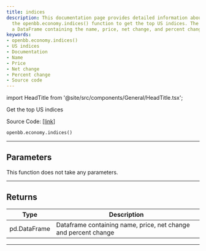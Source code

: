 ```yaml
---
title: indices
description: This documentation page provides detailed information about how to use
  the openbb.economy.indices() function to get the top US indices. The function returns
  a DataFrame containing the name, price, net change, and percent change.
keywords:
- openbb.economy.indices()
- US indices
- Documentation
- Name
- Price
- Net change
- Percent change
- Source code
---
```


import HeadTitle from '@site/src/components/General/HeadTitle.tsx';

<HeadTitle title="economy.indices - Reference | OpenBB SDK Docs" />

Get the top US indices

Source Code: [[link](https://github.com/OpenBB-finance/OpenBBTerminal/tree/main/openbb_terminal/economy/wsj_model.py#L16)]

```python
openbb.economy.indices()
```

---

## Parameters

This function does not take any parameters.

---

## Returns

| Type | Description |
| ---- | ----------- |
| pd.DataFrame | Dataframe containing name, price, net change and percent change |
---
